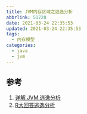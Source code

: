 ```yaml
---
title: JVM内存区域之逃逸分析
abbrlink: 51728
date: 2021-03-24 22:35:53
updated: 2021-03-24 22:35:53
tags:
  - 内存模型
categories:
  - java
  - jvm
---
```


## 参考

1. [详解 JVM 逃逸分析](https://segmentfault.com/a/1190000038262877) 
2. [R大回答逃逸分析](https://www.zhihu.com/question/27963717)
